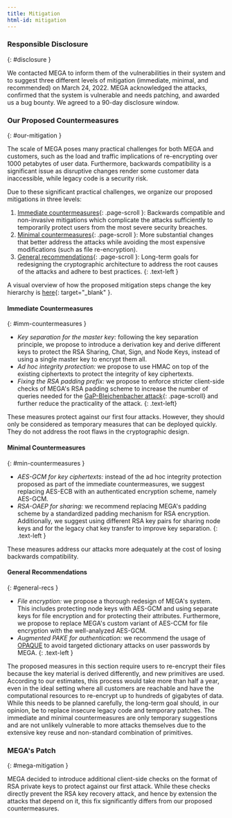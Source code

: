 ```yaml
---
title: Mitigation 
html-id: mitigation
---
```


### Responsible Disclosure
{: #disclosure }

We contacted MEGA to inform them of the vulnerabilities in their system and to suggest three different levels of mitigation (immediate, minimal, and recommended) on March 24, 2022.
MEGA acknowledged the attacks, confirmed that the system is vulnerable and needs patching, and awarded us a bug bounty.
We agreed to a 90-day disclosure window.

### Our Proposed Countermeasures
{: #our-mitigation }

The scale of MEGA poses many practical challenges for both MEGA and customers, such as the load and traffic implications of re-encrypting over 1000 petabytes of user data.
Furthermore, backwards compatibility is a significant issue as disruptive changes render some customer data inaccessible, while legacy code is a security risk.

Due to these significant practical challenges, we organize our proposed mitigations in three levels:
1. [Immediate countermeasures](#imm-countermeasures){: .page-scroll }: Backwards compatible and non-invasive mitigations which complicate the attacks sufficiently to temporarily protect users from the most severe security breaches.
2. [Minimal countermeasures](#min-countermeasures){: .page-scroll }: More substantial changes that better address the attacks while avoiding the most expensive modifications (such as file re-encryption).
3. [General recommendations](#general-recs){: .page-scroll }: Long-term goals for redesigning the cryptographic architecture to address the root causes of the attacks and adhere to best practices.
{: .text-left }

A visual overview of how the proposed mitigation steps change the key hierarchy is [here](img/mitigation_key_hierarchy.png){: target="_blank" }.

#### Immediate Countermeasures
{: #imm-countermeasures }

- _Key separation for the master key:_ following the key separation principle, we propose to introduce a derivation key and derive different keys to protect the RSA Sharing, Chat, Sign, and Node Keys, instead of using a single master key to encrypt them all.
- _Ad hoc integrity protection:_ we propose to use HMAC on top of the existing ciphertexts to protect the integrity of key ciphertexts.
- _Fixing the RSA padding prefix:_ we propose to enforce stricter client-side checks of MEGA's RSA padding scheme to increase the number of queries needed for the [GaP-Bleichenbacher attack](#gap-bleichenbacher){: .page-scroll} and further reduce the practicality of the attack.
{: .text-left}

These measures protect against our first four attacks.
However, they should only be considered as temporary measures that can be deployed quickly.
They do not address the root flaws in the cryptographic design.

#### Minimal Countermeasures
{: #min-countermeasures }

- _AES-GCM for key ciphertexts:_ instead of the ad hoc integrity protection proposed as part of the immediate countermeasures, we suggest replacing AES-ECB with an authenticated encryption scheme, namely AES-GCM.
- _RSA-OAEP for sharing:_ we recommend replacing MEGA's padding scheme by a standardized padding mechanism for RSA encryption. Additionally, we suggest using different RSA key pairs for sharing node keys and for the legacy chat key transfer to improve key separation.
{: .text-left }

These measures address our attacks more adequately at the cost of losing backwards compatibility.

#### General Recommendations
{: #general-recs }

- _File encryption:_ we propose a thorough redesign of MEGA's system. This includes protecting node keys with AES-GCM and using separate keys for file encryption and for protecting their attributes. Furthermore, we propose to replace MEGA's custom variant of AES-CCM for file encryption with the well-analyzed AES-GCM.
- _Augmented PAKE for authentication:_ we recommend the usage of [OPAQUE](https://eprint.iacr.org/2018/163.pdf) to avoid targeted dictionary attacks on user passwords by MEGA.
{: .text-left }

The proposed measures in this section require users to re-encrypt their files because the key material is derived differently, and new primitives are used.
According to our estimates, this process would take more than half a year, even in the ideal setting where all customers are reachable and have the computational resources to re-encrypt up to hundreds of gigabytes of data.
While this needs to be planned carefully, the long-term goal should, in our opinion, be to replace insecure legacy code and temporary patches.
The immediate and minimal countermeasures are only temporary suggestions and are not unlikely vulnerable to more attacks themselves due to the extensive key reuse and non-standard combination of primitives.


### MEGA's Patch
{: #mega-mitigation }

MEGA decided to introduce additional client-side checks on the format of RSA private keys to protect against our first attack.
While these checks directly prevent the RSA key recovery attack, and hence by extension the attacks that depend on it, this fix significantly differs from our proposed countermeasures.

<!-- TODO: link to their blog post -->
<!-- TODO: Briefly discuss issues of their mitigation -->
